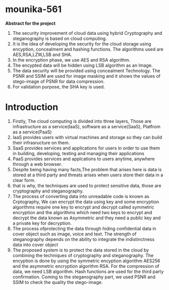 # mounika-561
<html>
  <head><b>
    Abstract for the project
  </b>
  </head>
  <body>
    <p>
      <ol>
      <li>The security improvement of cloud data using hybrid Cryptography and steganography is based on cloud computing. </li>
        <li>It is the idea of developing the security for the cloud storage using encyption, concealment and hashing functions. The algorithms used are AES,RSA,LZW,LSB and SHA.</li>
        <li>In the encryption phase, we use AES and RSA algorithm.</li>
        <li>The encypted data will be hidden using LSB algorithm as an Image. </li>
        <li>The data security will be provided using concealment Technology. The PSNR and SSIM are used for image masking and it shows the values of stego-image of PSNR for data compression. </li>
        <li>For validation purpose, the SHA key is used.</li>
      </ol>
    </p>
  </body>
</html>
<h1>Introduction</h1>
<body>
  <p>
    <ol>
      <li>
        Firstly, The cloud computing is divided into three layers, Those are infrastructure as a service(IaaS), software as a service(SaaS), Platfrom as a service(PaaS)
      </li>
      <li>
        IaaS provides users with virtual machines and storage so they can build their infrasructure on them.
      </li>
      <li>
        SaaS provides services and applications for users in order to use them in building, developing, testing and managing their applications
      </li>
      <li>
        PaaS provides services and applcations to users anytime, anywhere through a web browser.
      </li>
      <li>
        Despite being having many facts,The problem that arises here is data is stored at a third party and threats arises when users store their data in a clear form.
      </li>
      <li>
        that is why, the techniques are used to protect sensitive data, those are cryptography and steganography.
      </li>
      <li>
        The process of converting data into unreadable code is known as Crptography, We can encrypt the data using key and some encryption algorithms require one key to encrypt and decrypt called symmetric encryption and the algorithms which need two keys to encrypt and decrypt the data known as Asymmetric and they need a public key and a private key for decryption.
      </li>
      <li>
        The process ofprotecting the data through hiding confidential data in cover object such as image, voice and text. The strength of steganography depends on the ability to integrate the indistinctness data into cover object     </li>
      <li>
        The proposed system is to protect the data stored in the cloud by combining the techniques of cryptography and steganography. The encyption is done by using the symmetric encyption algorithm AES256 and the asymmetric encryption algorithm RSA. For the compression of data, we need LSB algorithm. Hash functions are used for the third party confirmation. Coming to the steganography part, we used PSNR and SSIM to check the quality the stego-image.
      </li>
  </p>
</body>
